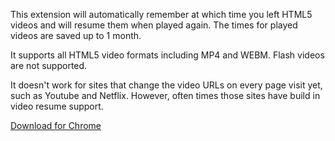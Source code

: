 This extension will automatically remember at which time you left HTML5 videos and will resume them when played again. The times for played videos are saved up to 1 month.

It supports all HTML5 video formats including MP4 and WEBM. Flash videos are not supported.

It doesn't work for sites that change the video URLs on every page visit yet, such as Youtube and Netflix. However, often times those sites have build in video resume support.

[Download for Chrome](https://chrome.google.com/webstore/detail/html5-video-resumer/gbommkoaofnelolgpcmeakpfbgghagdi)
